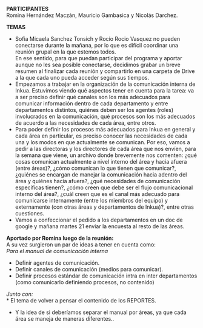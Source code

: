 **PARTICIPANTES**
<br/>Romina Hernández Maczán, Mauricio Gambasica y Nicolás Darchez.

**TEMAS**
* Sofia Micaela Sanchez Tonsich y Rocío Rocio Vasquez no pueden conectarse durante la mañana, por lo que es difícil coordinar una reunión grupal en la que estemos todos. 
<br/>En ese sentido, para que puedan participar del programa y aportar aunque no les sea posible conectarse, decidimos grabar un breve resumen al finalizar cada reunión y compartirlo en una carpeta de Drive a la que cada uno pueda acceder según sus tiempos.
* Empezamos a trabajar en la organización de la comunicación interna de Inkua. Estuvimos viendo qué aspectos tener en cuenta para la tarea: va a ser preciso definir qué canales son los más adecuados para comunicar información dentro de cada departamento y entre departamentos distintos, quiénes deben ser los agentes (roles) involucrados en la comunicación, qué procesos son los más adecuados de acuerdo a las necesidades de cada área, entre otros.
* Para poder definir los procesos más adecuados para Inkua en general y cada área en particular, es preciso conocer las necesidades de cada una y los modos en que actualmente se comunican. Por eso, vamos a pedir a las directoras y los directores de cada área que nos envíen, para la semana que viene, un archivo donde brevemente nos comenten: ¿qué cosas comunican actualmente a nivel interno del área y hacia afuera (entre áreas)?, ¿cómo comunican lo que tienen que comunicar?, ¿quiénes se encargan de manejar la comunicación hacia adentro del área y quiénes hacia afuera?, ¿qué necesidades de comunicación específicas tienen?, ¿cómo creen que debe ser el flujo comunicacional interno del área?, ¿cuál creen que es el canal más adecuado para comunicarse internamente (entre los miembros del equipo) y externamente (con otras áreas y departamentos de Inkua)?, entre otras cuestiones.
* Vamos a confeccionar el pedido a los departamentos en un doc de google y mañana martes 21 enviar la encuesta al resto de las áreas.

**Aportado por Romina luego de la reunión:**
<br/>A su vez surgieron un par de ideas a tener en cuenta como:
<br/>_Para el manual de comunicación interna_
* Definir agentes de comunicación.
* Definir canales de comunicación (medios para comunicar).
* Definir procesos estándar de comunicación intra en inter departamentos (como comunicarlo definiendo procesos, no contenido)

_Junto con:_
<br/>* El tema de volver a pensar el contenido de los REPORTES.
* Y la idea de si deberíamos separar el manual por áreas, ya que cada área se maneja de maneras diferentes..
